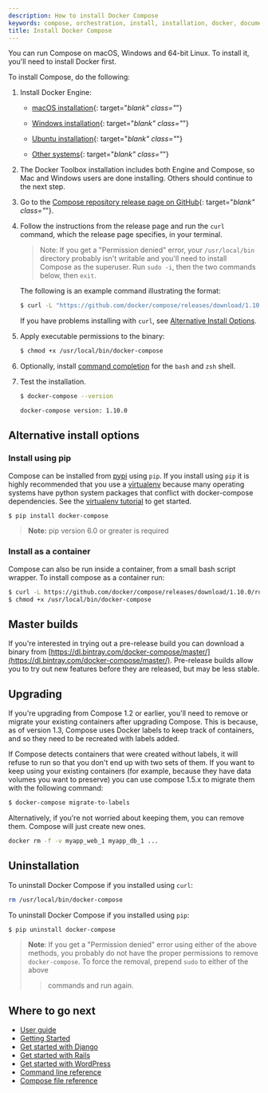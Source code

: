 ```yaml
---
description: How to install Docker Compose
keywords: compose, orchestration, install, installation, docker, documentation
title: Install Docker Compose
---
```


You can run Compose on macOS, Windows and 64-bit Linux. To install it, you'll need to install Docker first.

To install Compose, do the following:

1.  Install Docker Engine:

    * [macOS installation](/docker-for-mac/index.md){: target="_blank" class="_"}

    * [Windows installation](/docker-for-windows/index.md){: target="_blank" class="_"}

    * [Ubuntu installation](/engine/installation/linux/ubuntu.md){: target="_blank" class="_"}

    * [Other systems](/engine/installation/index.md){: target="_blank" class="_"}

2.  The Docker Toolbox installation includes both Engine and Compose, so Mac and
    Windows users are done installing. Others should continue to the next step.

3.  Go to the
    [Compose repository release page on GitHub](https://github.com/docker/compose/releases){: target="_blank" class="_"}.

4.  Follow the instructions from the release page and run the `curl` command,
    which the release page specifies, in your terminal.

    > Note: If you get a "Permission denied" error, your `/usr/local/bin` directory
    > probably isn't writable and you'll need to install Compose as the superuser. Run
    > `sudo -i`, then the two commands below, then `exit`.

    The following is an example command illustrating the format:

    ```bash
    $ curl -L "https://github.com/docker/compose/releases/download/1.10.0/docker-compose-$(uname -s)-$(uname -m)" -o /usr/local/bin/docker-compose
    ```

    If you have problems installing with `curl`, see
    [Alternative Install Options](install.md#alternative-install-options).

5.  Apply executable permissions to the binary:

    ```bash
    $ chmod +x /usr/local/bin/docker-compose
    ```

6.  Optionally, install [command completion](completion.md) for the
    `bash` and `zsh` shell.

7.  Test the installation.

    ```bash
    $ docker-compose --version

    docker-compose version: 1.10.0
    ```

## Alternative install options

### Install using pip

Compose can be installed from [pypi](https://pypi.python.org/pypi/docker-compose)
using `pip`.  If you install using `pip` it is highly recommended that you use a
[virtualenv](https://virtualenv.pypa.io/en/latest/) because many operating systems
have python system packages that conflict with docker-compose dependencies. See
the [virtualenv tutorial](http://docs.python-guide.org/en/latest/dev/virtualenvs/)
to get started.

```bash
$ pip install docker-compose
```

> **Note:** pip version 6.0 or greater is required

### Install as a container

Compose can also be run inside a container, from a small bash script wrapper.
To install compose as a container run:

```bash
$ curl -L https://github.com/docker/compose/releases/download/1.10.0/run.sh > /usr/local/bin/docker-compose
$ chmod +x /usr/local/bin/docker-compose
```

## Master builds

If you're interested in trying out a pre-release build you can download a
binary from
[https://dl.bintray.com/docker-compose/master/](https://dl.bintray.com/docker-compose/master/).
Pre-release builds allow you to try out new features before they are released,
but may be less stable.


## Upgrading

If you're upgrading from Compose 1.2 or earlier, you'll need to remove or migrate
your existing containers after upgrading Compose. This is because, as of version
1.3, Compose uses Docker labels to keep track of containers, and so they need to
be recreated with labels added.

If Compose detects containers that were created without labels, it will refuse
to run so that you don't end up with two sets of them. If you want to keep using
your existing containers (for example, because they have data volumes you want
to preserve) you can use compose 1.5.x to migrate them with the following command:

```bash
$ docker-compose migrate-to-labels
```

Alternatively, if you're not worried about keeping them, you can remove them.
Compose will just create new ones.

```bash
docker rm -f -v myapp_web_1 myapp_db_1 ...
```

## Uninstallation

To uninstall Docker Compose if you installed using `curl`:

```bash
rm /usr/local/bin/docker-compose
```

To uninstall Docker Compose if you installed using `pip`:

```bash
$ pip uninstall docker-compose
```

> **Note**: If you get a "Permission denied" error using either of the above
> methods, you probably do not have the proper permissions to remove
> `docker-compose`.  To force the removal, prepend `sudo` to either of the above
> >commands and run again.


## Where to go next

- [User guide](index.md)
- [Getting Started](gettingstarted.md)
- [Get started with Django](django.md)
- [Get started with Rails](rails.md)
- [Get started with WordPress](wordpress.md)
- [Command line reference](/compose/reference/index.md)
- [Compose file reference](compose-file.md)
